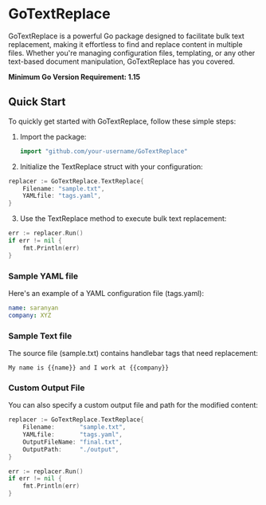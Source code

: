 # GoTextReplace

GoTextReplace is a powerful Go package designed to facilitate bulk text replacement, making it effortless to find and replace content in multiple files. Whether you're managing configuration files, templating, or any other text-based document manipulation, GoTextReplace has you covered.

**Minimum Go Version Requirement: 1.15**

## Quick Start

To quickly get started with GoTextReplace, follow these simple steps:

1. Import the package:

   ```go
   import "github.com/your-username/GoTextReplace"
   ```

2. Initialize the TextReplace struct with your configuration:

```go
replacer := GoTextReplace.TextReplace{
    Filename: "sample.txt",
    YAMLfile: "tags.yaml",
}
```

3. Use the TextReplace method to execute bulk text replacement:

```go
err := replacer.Run()
if err != nil {
    fmt.Println(err)
}
```

### Sample YAML file

Here's an example of a YAML configuration file (tags.yaml):

```yaml
name: saranyan
company: XYZ
```

### Sample Text file

The source file (sample.txt) contains handlebar tags that need replacement:

```text
My name is {{name}} and I work at {{company}}
```

### Custom Output File

You can also specify a custom output file and path for the modified content:

```go
replacer := GoTextReplace.TextReplace{
    Filename:       "sample.txt",
    YAMLfile:       "tags.yaml",
    OutputFileName: "final.txt",
    OutputPath:     "./output",
}

err := replacer.Run()
if err != nil {
    fmt.Println(err)
}

```
